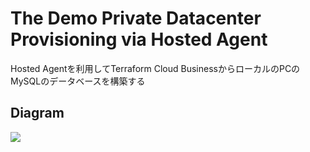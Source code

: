 # The Demo Private Datacenter Provisioning via Hosted Agent

Hosted Agentを利用してTerraform Cloud BusinessからローカルのPCのMySQLのデータベースを構築する

## Diagram

![](https://raw.githubusercontent.com/tkaburagi/tfcb-allinone/main/hosted-agent-)